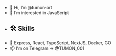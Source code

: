 - 👋 Hi, I’m @tumon-art
- 👀 I’m interested in JavaScript
- ## 🛠 Skills
- 🌱 Express, React, TypeScript, NextJS, Docker, GO
- 📫 I'm on Telegram => @TUMON_001
